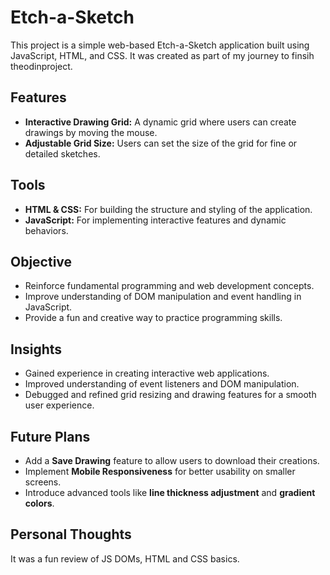 # Etch-a-Sketch

This project is a simple web-based Etch-a-Sketch application built using JavaScript, HTML, and CSS. It was created as part of my journey to finsih theodinproject.

## Features

- **Interactive Drawing Grid:** A dynamic grid where users can create drawings by moving the mouse.
- **Adjustable Grid Size:** Users can set the size of the grid for fine or detailed sketches.

## Tools

- **HTML & CSS:** For building the structure and styling of the application.
- **JavaScript:** For implementing interactive features and dynamic behaviors.

## Objective

- Reinforce fundamental programming and web development concepts.
- Improve understanding of DOM manipulation and event handling in JavaScript.
- Provide a fun and creative way to practice programming skills.

## Insights

- Gained experience in creating interactive web applications.
- Improved understanding of event listeners and DOM manipulation.
- Debugged and refined grid resizing and drawing features for a smooth user experience.

## Future Plans

- Add a **Save Drawing** feature to allow users to download their creations.
- Implement **Mobile Responsiveness** for better usability on smaller screens.
- Introduce advanced tools like **line thickness adjustment** and **gradient colors**.

## Personal Thoughts

It was a fun review of JS DOMs, HTML and CSS basics.

